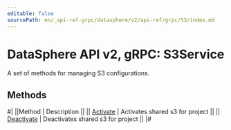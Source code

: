 ```yaml
---
editable: false
sourcePath: en/_api-ref-grpc/datasphere/v2/api-ref/grpc/S3/index.md
---
```


# DataSphere API v2, gRPC: S3Service

A set of methods for managing S3 configurations.

## Methods

#|
||Method | Description ||
|| [Activate](activate.md) | Activates shared s3 for project ||
|| [Deactivate](deactivate.md) | Deactivates shared s3 for project ||
|#